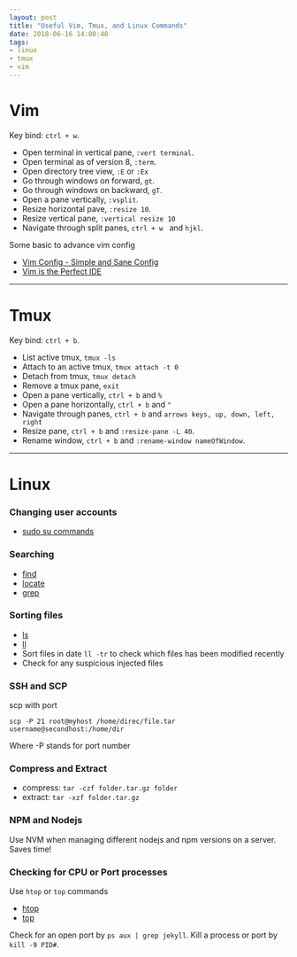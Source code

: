 ```yaml
---
layout: post
title: "Useful Vim, Tmux, and Linux Commands"
date: 2018-06-16 14:00:48
tags:
- linux
- tmux
- vim
---
```


# Vim

Key bind: `ctrl + w`.

- Open terminal in vertical pane, `:vert terminal`.
- Open terminal as of version 8, `:term`.
- Open directory tree view, `:E` or `:Ex`
- Go through windows on forward, `gt`.
- Go through windows on backward, `gT`.
- Open a pane vertically, `:vsplit`.
- Resize horizontal pave, `:resize 10`.
- Resize vertical pane, `:vertical resize 10`
- Navigate through split panes, `ctrl + w ` and `hjkl`.

Some basic to advance vim config

- [Vim Config - Simple and Sane Config](http://vimconfig.com/)
- [Vim is the Perfect IDE](https://dev.to/allanmacgregor/vim-is-the-perfect-ide-e80)

-----

# Tmux

Key bind: `ctrl + b`.

- List active tmux, `tmux -ls`
- Attach to an active tmux, `tmux attach -t 0`
- Detach from tmux, `tmux detach`
- Remove a tmux pane, `exit`
- Open a pane vertically, `ctrl + b` and `%`
- Open a pane horizontally, `ctrl + b` and `"`
- Navigate through panes, `ctrl + b` and `arrows keys, up, down, left, right`
- Resize pane, `ctrl + b` and `:resize-pane -L 40`.
- Rename window, `ctrl + b` and `:rename-window nameOfWindow`.

-----

# Linux

### Changing user accounts

- [sudo su commands](https://help.ubuntu.com/community/RootSudo)

### Searching

- [find](https://help.ubuntu.com/community/find)
- [locate]()
- [grep](https://help.ubuntu.com/community/grep)

### Sorting files

- [ls]()
- [ll]()
- Sort files in date `ll -tr` to check which files has been modified recently
- Check for any suspicious injected files

### SSH and SCP

scp with port

`scp -P 21 root@myhost /home/direc/file.tar username@secondhost:/home/dir`

Where -P stands for port number

### Compress and Extract

- compress: `tar -czf folder.tar.gz folder`
- extract: `tar -xzf folder.tar.gz`

### NPM and Nodejs

Use NVM when managing different nodejs and npm versions on a server. Saves time!

### Checking for CPU or Port processes

Use `htop` or `top` commands

- [htop]()
- [top]()

Check for an open port by `ps aux | grep jekyll`.
Kill a process or port by `kill -9 PID#`.
